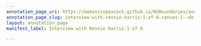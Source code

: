 ```yaml
---
annotation_page_uri: https://makenziepeacock.github.io/NoBoundaries/annotations/interview-with-rennie-harris-1-of-6-canvas-1--do-you-want-some-bourbon.json
annotation_page_slug: interview-with-rennie-harris-1-of-6-canvas-1--do-you-want-some-bourbon
layout: annotation_page
manifest_label: Interview with Rennie Harris 1 of 6

---
```

